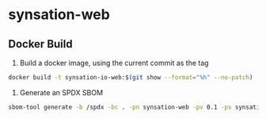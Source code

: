 # synsation-web

## Docker Build

1. Build a docker image, using the current commit as the tag

```sh
docker build -t synsation-io-web:$(git show --format="%h" --no-patch) .
```

1. Generate an SPDX SBOM
```sh
sbom-tool generate -b /spdx -bc . -pn synsation-web -pv 0.1 -ps synsation-org -nsb synsation.io
```
